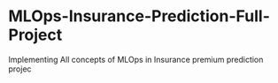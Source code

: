 # MLOps-Insurance-Prediction-Full-Project
Implementing All concepts of MLOps in Insurance premium prediction projec
